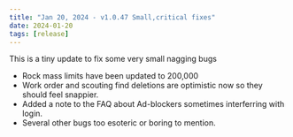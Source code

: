 ```yaml
---
title: "Jan 20, 2024 - v1.0.47 Small,critical fixes"
date: 2024-01-20
tags: [release]
---
```


This is a tiny update to fix some very small nagging bugs

- Rock mass limits have been updated to 200,000
- Work order and scouting find deletions are optimistic now so they should feel snappier.
- Added a note to the FAQ about Ad-blockers sometimes interferring with login.
- Several other bugs too esoteric or boring to mention.

